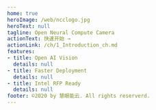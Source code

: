 ```yaml
---
home: true
heroImage: /web/ncclogo.jpg
heroText: null
tagline: Open Neural Compute Camera
actionText: 快速开始 →
actionLink: /ch/1_Introduction_ch.md
features:
- title: Open AI Vision
  details: null
- title: Faster Deployment
  details: null
- title: Intel RFP Ready
  details: null
footer: ©2020 by 慧眼能云. All rights reserverd.
---
```


